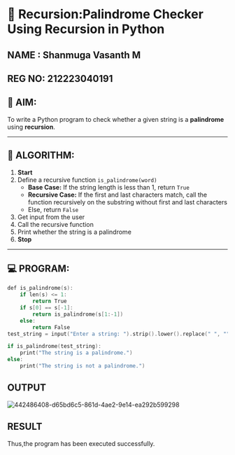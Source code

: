 # 🔁 Recursion:Palindrome Checker Using Recursion in Python
## NAME : Shanmuga Vasanth M
## REG NO: 212223040191
## 🎯 AIM:
To write a Python program to check whether a given string is a **palindrome** using **recursion**.

---

## 🧠 ALGORITHM:

1. **Start**
2. Define a recursive function `is_palindrome(word)`
   - **Base Case:** If the string length is less than 1, return `True`
   - **Recursive Case:** If the first and last characters match, call the function recursively on the substring without first and last characters
   - Else, return `False`
3. Get input from the user
4. Call the recursive function
5. Print whether the string is a palindrome
6. **Stop**

---

## 💻 PROGRAM:
~~~c
def is_palindrome(s):
    if len(s) <= 1:
        return True
    if s[0] == s[-1]:
        return is_palindrome(s[1:-1])
    else:
        return False
test_string = input("Enter a string: ").strip().lower().replace(" ", "")

if is_palindrome(test_string):
    print("The string is a palindrome.")
else:
    print("The string is not a palindrome.")
~~~

## OUTPUT
![442486408-d65bd6c5-861d-4ae2-9e14-ea292b599298](https://github.com/user-attachments/assets/0d117aca-28f8-41ea-8a4b-ee0c1a2c97da)


## RESULT
Thus,the program has been executed successfully.
